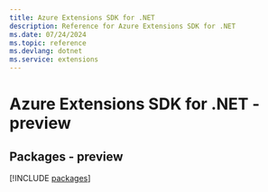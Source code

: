 ```yaml
---
title: Azure Extensions SDK for .NET
description: Reference for Azure Extensions SDK for .NET
ms.date: 07/24/2024
ms.topic: reference
ms.devlang: dotnet
ms.service: extensions
---
```

# Azure Extensions SDK for .NET - preview
## Packages - preview
[!INCLUDE [packages](extensions-index.md)]